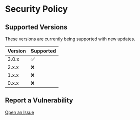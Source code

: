 # Security Policy

## Supported Versions

These versions are currently being supported with new updates.

| Version | Supported          |
| ------- | ------------------ |
| 3.0.x   | :white_check_mark: |
| 2.x.x   | :x: |
| 1.x.x   | :x:                |
| 0.x.x   | :x:                |

## Report a Vulnerability

[Open an Issue](https://github.com/coolstone-tech/dubnium/issues)
